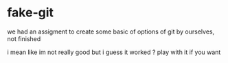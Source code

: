 # fake-git
we had an assigment to create some basic of options of git by ourselves, not finished

i mean like im not really good but i guess it worked ?
play with it if you want
